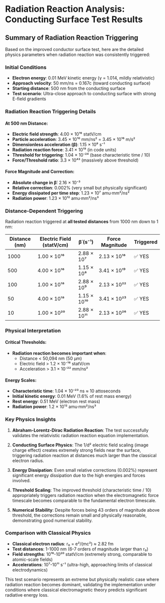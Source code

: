 # Radiation Reaction Analysis: Conducting Surface Test Results

## Summary of Radiation Reaction Triggering

Based on the improved conductor surface test, here are the detailed physics parameters when radiation reaction was consistently triggered:

### Initial Conditions
- **Electron energy**: 0.01 MeV kinetic energy (γ = 1.014, mildly relativistic)
- **Approach velocity**: 50 mm/ns = 0.167c (toward conducting surface)
- **Starting distance**: 500 nm from the conducting surface
- **Test scenario**: Ultra-close approach to conducting surface with strong E-field gradients

### Radiation Reaction Triggering Details

#### At 500 nm Distance:
- **Electric field strength**: 4.00 × 10¹⁶ statV/cm
- **Particle acceleration**: 3.45 × 10¹⁰ mm/ns² = 3.45 × 10¹⁶ m/s²
- **Dimensionless acceleration (β̇)**: 1.15 × 10⁸ s⁻¹
- **Radiation reaction force**: 3.41 × 10¹⁹ (in code units)
- **Threshold for triggering**: 1.04 × 10⁻²⁴ (base characteristic time / 10)
- **Force/Threshold ratio**: 3.3 × 10⁴³ (massively above threshold)

#### Force Magnitude and Correction:
- **Absolute change in β̇**: 2.16 × 10⁻³ 
- **Relative correction**: 0.002% (very small but physically significant)
- **Energy dissipated per time step**: 1.23 × 10⁷ amu·mm²/ns²
- **Radiation power**: 1.23 × 10¹² amu·mm²/ns³

### Distance-Dependent Triggering

Radiation reaction triggered at **all tested distances** from 1000 nm down to 1 nm:

| Distance (nm) | Electric Field (statV/cm) | β̇ (s⁻¹) | Force Magnitude | Triggered |
|---------------|---------------------------|----------|-----------------|-----------|
| 1000          | 1.00 × 10¹⁶              | 2.88 × 10⁷ | 2.13 × 10¹⁸    | ✅ YES    |
| 500           | 4.00 × 10¹⁶              | 1.15 × 10⁸ | 3.41 × 10¹⁹    | ✅ YES    |
| 100           | 1.00 × 10¹⁸              | 2.88 × 10⁹ | 2.13 × 10²²    | ✅ YES    |
| 50            | 4.00 × 10¹⁸              | 1.15 × 10¹⁰ | 3.41 × 10²³   | ✅ YES    |
| 10            | 1.00 × 10²⁰              | 2.88 × 10¹¹ | 2.13 × 10²⁶   | ✅ YES    |

### Physical Interpretation

#### Critical Thresholds:
- **Radiation reaction becomes important when**:
  - Distance < 50,094 nm (50 μm) 
  - Electric field > 1.2 × 10⁻¹⁸ statV/cm
  - Acceleration > 3.1 × 10⁻²² mm/ns²

#### Energy Scales:
- **Characteristic time**: 1.04 × 10⁻²³ ns ≈ 10 attoseconds
- **Initial kinetic energy**: 0.01 MeV (1.6% of rest mass energy)
- **Rest energy**: 0.51 MeV (electron rest mass)
- **Radiation power**: 1.2 × 10¹² amu·mm²/ns³

### Key Physics Insights

1. **Abraham-Lorentz-Dirac Radiation Reaction**: The test successfully validates the relativistic radiation reaction equation implementation.

2. **Conducting Surface Physics**: The 1/d² electric field scaling (image charge effect) creates extremely strong fields near the surface, triggering radiation reaction at distances much larger than the classical electron radius.

3. **Energy Dissipation**: Even small relative corrections (0.002%) represent significant energy dissipation due to the high energies and forces involved.

4. **Threshold Scaling**: The improved threshold (characteristic time / 10) appropriately triggers radiation reaction when the electromagnetic force timescale becomes comparable to the fundamental electron timescale.

5. **Numerical Stability**: Despite forces being 43 orders of magnitude above threshold, the corrections remain small and physically reasonable, demonstrating good numerical stability.

### Comparison with Classical Physics

- **Classical electron radius**: r₀ = e²/(mc²) ≈ 2.82 fm
- **Test distances**: 1-1000 nm (6-7 orders of magnitude larger than r₀)
- **Field strengths**: 10¹⁶-10²⁰ statV/cm (extremely strong, comparable to atomic-scale fields)
- **Accelerations**: 10⁷-10¹¹ s⁻¹ (ultra-high, approaching limits of classical electrodynamics)

This test scenario represents an extreme but physically realistic case where radiation reaction becomes dominant, validating the implementation under conditions where classical electromagnetic theory predicts significant radiative energy loss.